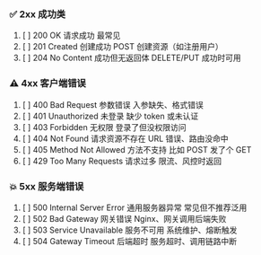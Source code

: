### ✅ 2xx 成功类

1. [ ] 200 OK	请求成功	最常见
2. [ ] 201 Created	创建成功	POST 创建资源（如注册用户）
3. [ ] 204 No Content	成功但无返回体	DELETE/PUT 成功时可用

### ⚠️ 4xx 客户端错误

1. [ ] 400 Bad Request	参数错误	入参缺失、格式错误
2. [ ] 401 Unauthorized	未登录	缺少 token 或未认证
3. [ ] 403 Forbidden	无权限	登录了但没权限访问
4. [ ] 404 Not Found	请求资源不存在	URL 错误、路由没命中
5. [ ] 405 Method Not Allowed	方法不支持	比如 POST 发了个 GET
6. [ ] 429 Too Many Requests	请求过多	限流、风控时返回

### 💥 5xx 服务端错误
1. [ ] 500 Internal Server Error	通用服务器异常	常见但不推荐泛用
2. [ ] 502 Bad Gateway	网关错误	Nginx、网关调用后端失败
3. [ ] 503 Service Unavailable	服务不可用	系统维护、熔断触发
4. [ ] 504 Gateway Timeout	后端超时	服务超时、调用链路中断